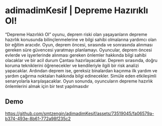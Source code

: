 # adimadimKesif | Depreme Hazırıklı Ol!

“Depreme Hazırlıklı Ol” oyunu, deprem riski olan yaşayanların depreme hazırlık konusunda bilinçlenmelerine ve bilgi sahibi olmalarına yardımcı olan bir eğitim aracıdır. Oyun, deprem öncesi, sırasında ve sonrasında alınması gereken süre güvencesi yaratmayı planlamayı. Oyuncular, deprem öncesi evlerde ve işyerlerinde alınması gereken önlemler hakkında bilgi sahibi olacaklar ve bir acil durum Çantası hazırlayacaklar. Deprem sırasında, doğru koruma tekniklerini öğrenecekler ve kendileriyle ilgili bir risk analizi yapacaklar. Ardından deprem ise, gereksiz binalardan kaçınma ilk yardım ve yardım çağırma noktaları hakkında bilgi edinecekler. Simüle eden etkileşimli senaryolarla karşılaşacaklar. Oyun sonunda, oyuncuların depreme hazırlık önlemlerini almak için bir test yapılmasıdır 


## Demo





https://github.com/smtzengin/adimadimKesif/assets/73519045/fa06579a-b374-493e-8b61-772a98f235c2



